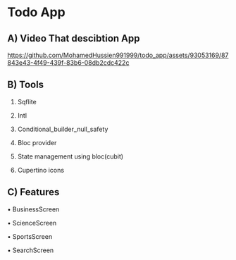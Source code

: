 # Todo App  

## A) Video That descibtion  App




https://github.com/MohamedHussien991999/todo_app/assets/93053169/87843e43-4f49-439f-83b6-08db2cdc422c






##   B) Tools 

1) Sqflite

2) Intl

3) Conditional_builder_null_safety

4) Bloc provider

5) State management using bloc(cubit)

6) Cupertino icons

## C) Features
  • BusinessScreen

  • ScienceScreen

  • SportsScreen

  •  SearchScreen

